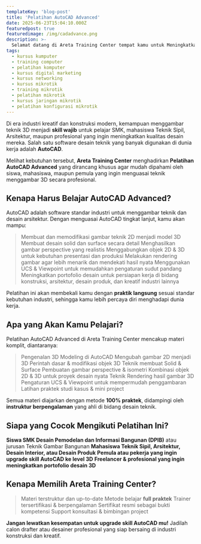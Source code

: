 ```yaml
---
templateKey: 'blog-post'
title: 'Pelatihan AutoCAD Advanced'
date: 2025-06-23T15:04:10.000Z
featuredpost: true
featuredimage: /img/cadadvance.png
description: >-
  Selamat datang di Areta Training Center tempat kamu untuk Meningkatkan Skill bukan hanya dibidang IT tapi juga Bisnis Digital dengan Metode Full Praktek! Dunia IT terus berkembang, dan keahlian yang kamu miliki hari ini menentukan masa depan kariermu.
tags:
  - kursus kumputer
  - training computer
  - pelatihan komputer
  - kursus digital marketing
  - kursus networking
  - kursus mikrotik
  - training mikrotik
  - pelatihan mikrotik
  - kursus jaringan mikrotik
  - pelatihan konfigurasi mikrotik
---
```




Di era industri kreatif dan konstruksi modern, kemampuan menggambar teknik 3D menjadi **skill wajib** untuk pelajar SMK, mahasiswa Teknik Sipil, Arsitektur, maupun profesional yang ingin meningkatkan kualitas desain mereka. Salah satu software desain teknik yang banyak digunakan di dunia kerja adalah **AutoCAD**.

Melihat kebutuhan tersebut, **Areta Training Center** menghadirkan **Pelatihan AutoCAD Advanced** yang dirancang khusus agar mudah dipahami oleh siswa, mahasiswa, maupun pemula yang ingin menguasai teknik menggambar 3D secara profesional.

## Kenapa Harus Belajar AutoCAD Advanced?
AutoCAD adalah software standar industri untuk menggambar teknik dan desain arsitektur. Dengan menguasai AutoCAD tingkat lanjut, kamu akan mampu:
> Membuat dan memodifikasi gambar teknik 2D menjadi model 3D
> Membuat desain solid dan surface secara detail
> Menghasilkan gambar perspective yang realistis
> Menggabungkan objek 2D & 3D untuk kebutuhan presentasi dan produksi
> Melakukan rendering gambar agar lebih menarik dan mendekati hasil nyata
> Menggunakan UCS & Viewpoint untuk memudahkan pengaturan sudut pandang
> Meningkatkan portofolio desain untuk persiapan kerja di bidang konstruksi, arsitektur, desain produk, dan kreatif industri lainnya

Pelatihan ini akan membekali kamu dengan **praktik langsung** sesuai standar kebutuhan industri, sehingga kamu lebih percaya diri menghadapi dunia kerja.

## Apa yang Akan Kamu Pelajari?
Pelatihan AutoCAD Advanced di Areta Training Center mencakup materi komplit, diantaranya:
> Pengenalan 3D Modeling di AutoCAD
> Mengubah gambar 2D menjadi 3D
> Perintah dasar & modifikasi objek 3D
> Teknik membuat Solid & Surface
> Pembuatan gambar perspective & isometri
> Kombinasi objek 2D & 3D untuk proyek desain nyata
> Teknik Rendering hasil gambar 3D
> Pengaturan UCS & Viewpoint untuk mempermudah penggambaran
> Latihan praktek studi kasus & mini project

Semua materi diajarkan dengan metode **100% praktek**, didampingi oleh **instruktur berpengalaman** yang ahli di bidang desain teknik.

## Siapa yang Cocok Mengikuti Pelatihan Ini?
**Siswa SMK Desain Pemodelan dan Informasi Bangunan (DPIB)** atau jurusan Teknik Gambar Bangunan
**Mahasiswa Teknik Sipil, Arsitektur, Desain Interior, atau Desain Produk**
**Pemula atau pekerja yang ingin upgrade skill AutoCAD ke level 3D**
**Freelancer & profesional yang ingin meningkatkan portofolio desain 3D**

## Kenapa Memilih Areta Training Center?
> Materi terstruktur dan up-to-date
> Metode belajar **full praktek**
> Trainer tersertifikasi & berpengalaman
> Sertifikat resmi sebagai bukti kompetensi
> Support konsultasi & bimbingan project

**Jangan lewatkan kesempatan untuk upgrade skill AutoCAD mu!**
Jadilah calon drafter atau desainer profesional yang siap bersaing di industri konstruksi dan kreatif.

